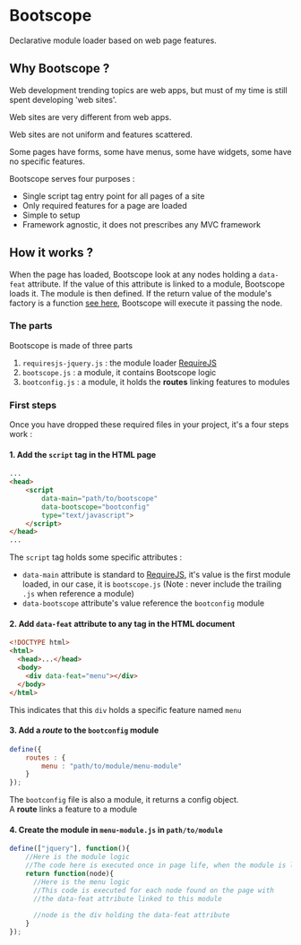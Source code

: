 Bootscope
=============

Declarative module loader based on web page features.

Why Bootscope ?
---------------
Web development trending topics are web apps, but must of my time is still spent developing 'web sites'.

Web sites are very different from web apps.

Web sites are not uniform and features scattered.

Some pages have forms, some have menus, some have widgets, some have no specific features.

Bootscope serves four purposes :

* Single script tag entry point for all pages of a site
* Only required features for a page are loaded
* Simple to setup
* Framework agnostic, it does not prescribes any MVC framework

How it works ?
--------------
When the page has loaded, Bootscope look at any nodes holding a ``data-feat`` attribute. 
If the value of this attribute is linked to a module, Bootscope loads it. The module is then defined.
If the return value of the module's factory is a function [see here](#4-create-the-module-in-menu-modulejs-in-pathtomodule), Bootscope will execute it passing the node.

### The parts
Bootscope is made of three parts  
 
1. ``requiresjs-jquery.js`` : the module loader [RequireJS](http://requirejs.org/docs/jquery.html)
2. ``bootscope.js`` : a module, it contains Bootscope logic
3. ``bootconfig.js`` : a module, it holds the **routes** linking features to modules

### First steps
Once you have dropped these required files in your project, it's a four steps work :

#### 1. Add the ``script`` tag in the HTML page
         
```html
...
<head>
    <script
        data-main="path/to/bootscope"
        data-bootscope="bootconfig"
        type="text/javascript">
    </script>
</head>
...
```
The ``script`` tag holds some specific attributes :  
  * ``data-main`` attribute is standard to [RequireJS](http://requirejs.org/docs/api.html#jsfiles),
it's value is the first module loaded, in our case, it is ``bootscope.js``
(Note : never include the trailing ``.js`` when reference a module)  
  * ``data-bootscope`` attribute's value reference the ``bootconfig`` module  
        
#### 2. Add ``data-feat`` attribute to any tag in the HTML document
    
```html
<!DOCTYPE html>
<html>
  <head>...</head>
  <body>
    <div data-feat="menu"></div>
  </body>
</html>
```  
This indicates that this ``div`` holds a specific feature named ``menu``  
#### 3. Add a _route_ to the ``bootconfig`` module
        
```javascript
define({
    routes : {
        menu : "path/to/module/menu-module"
    }
});
```  
The ``bootconfig`` file is also a module, it returns a config object.  
A **route** links a feature to a module  
#### 4. Create the module in ``menu-module.js`` in ``path/to/module``
        
```javascript
define(["jquery"], function(){
    //Here is the module logic
    //The code here is executed once in page life, when the module is loaded 
    return function(node){
      //Here is the menu logic
      //This code is executed for each node found on the page with 
      //the data-feat attribute linked to this module
 
      //node is the div holding the data-feat attribute
    }
});
```